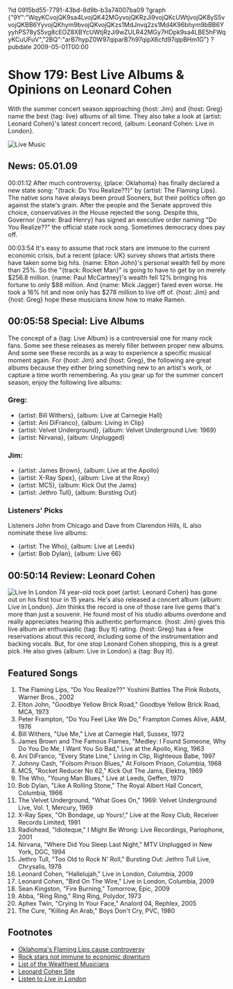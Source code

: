 ?id 0915bd55-7791-43bd-8d9b-b3a74007ba09
?graph {"9Y":"WqyKCvojQK9sa4LvojQK42MGyvojQKRzJi9vojQKcUWtjvojQK8yS5vvojQKBB6YyvojQKhym9bvojQKvojQKzs1MdJnvq2zs1Md4K96bhym9bBB6YyyhPS78yS5vg8cEOZ8XBYcUWtjRzJi9wZULR42MGy7HDpk9sa4LBE5hFWqyKCuUFuV","2BQ":"arB7hypZ0W97qiparB7h97qipX6cfd97qipBHm1G"}
?pubdate 2009-05-01T00:00

# Show 179: Best Live Albums & Opinions on Leonard Cohen
With the summer concert season approaching {host: Jim} and {host: Greg} name the best {tag: live} albums of all time. They also take a look at {artist: Leonard Cohen}'s latest concert record, {album: Leonard Cohen: Live in London}.

![Live Music](https://static.soundopinions.org/images/2009/live-music.jpg)

## News: 05.01.09
00:01:12 After much controversy, {place: Oklahoma} has finally declared a new state song: "{track: Do You Realize??}" by {artist: The Flaming Lips}. The native sons have always been proud Sooners, but their politics often go against the state's grain. After the people and the Senate approved this choice, conservatives in the House rejected the song. Despite this, Governor {name: Brad Henry} has signed an executive order naming "Do You Realize??" the official state rock song. Sometimes democracy does pay off.

00:03:54 It's easy to assume that rock stars are immune to the current economic crisis, but a recent {place: UK} survey shows that artists there have taken some big hits. {name: Elton John}'s personal wealth fell by more than 25%. So the "{track: Rocket Man}" is going to have to get by on merely $256.8 million. {name: Paul McCartney}'s wealth fell 12% bringing his fortune to only $88 million. And {name: Mick Jagger} fared even worse. He took a 16% hit and now only has $278 million to live off of. {host: Jim} and {host: Greg} hope these musicians know how to make Ramen.

## 00:05:58 Special: Live Albums
The concept of a {tag: Live Album} is a controversial one for many rock fans. Some see these releases as merely filler between proper new albums. And some see these records as a way to experience a specific musical moment again. For {host: Jim} and {host: Greg}, the following are great albums because they either bring something new to an artist's work, or capture a time worth remembering. As you gear up for the summer concert season, enjoy the following live albums:

### Greg: 
- {artist: Bill Withers}, {album: Live at Carnegie Hall}
- {artist: Ani DiFranco}, {album: Living in Clip}
- {artist: Velvet Underground}, {album: Velvet Underground Live: 1969}
- {artist: Nirvana}, {album: Unplugged}

### Jim:
- {artist: James Brown}, {album: Live at the Apollo}
- {artist: X-Ray Spex}, {album: Live at the Roxy}
- {artist: MC5}, {album: Kick Out the Jams}
- {artist: Jethro Tull}, {album: Bursting Out}

### Listeners' Picks
Listeners John from Chicago and Dave from Clarendon Hills, IL also nominate these live albums:

- {artist: The Who}, {album: Live at Leeds}
- {artist: Bob Dylan}, {album: Live 66}

## 00:50:14 Review: Leonard Cohen
![Live In London](https://static.soundopinions.org/assets/179/2BQ0.jpg)
74 year-old rock poet {artist: Leonard Cohen} has gone out on his first tour in 15 years. He's also released a concert album {album: Live in London}. Jim thinks the record is one of those rare live gems that's more than just a souvenir. He found most of his studio albums overdone and really appreciates hearing this authentic performance. {host: Jim} gives this live album an enthusiastic {tag: Buy It} rating. {host: Greg} has a few reservations about this record, including some of the instrumentation and backing vocals. But, for one stop Leonard Cohen shopping, this is a great pick. He also gives {album: Live in London} a {tag: Buy It}.

## Featured Songs
1. The Flaming Lips, "Do You Realize??" Yoshimi Battles The Pink Robots, Warner Bros., 2002
2. Elton John, "Goodbye Yellow Brick Road," Goodbye Yellow Brick Road, MCA, 1973
3. Peter Frampton, "Do You Feel Like We Do," Frampton Comes Alive, A&M, 1976
4. Bill Withers, "Use Me," Live at Carnegie Hall, Sussex, 1972
5. James Brown and The Famous Flames, "Medley: I Found Someone, Why Do You Do Me, I Want You So Bad," Live at the Apollo, King, 1963
6. Ani DiFranco, "Every State Line," Living in Clip, Righteous Babe, 1997
7. Johnny Cash, "Folsom Prison Blues," At Folsom Prison, Columbia, 1968
8. MC5, "Rocket Reducer No 62," Kick Out The Jams, Elektra, 1969
9. The Who, "Young Man Blues," Live at Leeds, Geffen, 1970
10. Bob Dylan, "Like A Rolling Stone," The Royal Albert Hall Concert, Columbia, 1966
11. The Velvet Underground, "What Goes On," 1969: Velvet Underground Live, Vol. 1, Mercury, 1969
12. X-Ray Spex, "Oh Bondage, up Yours!," Live at the Roxy Club, Receiver Records Limited, 1991
13. Radiohead, "Idioteque," I Might Be Wrong: Live Recordings, Parlophone, 2001
14. Nirvana, "Where Did You Sleep Last Night," MTV Unplugged in New York, DGC, 1994
15. Jethro Tull, "Too Old to Rock N' Roll," Bursting Out: Jethro Tull Live, Chrysalis, 1978
16. Leonard Cohen, "Hallelujah," Live in London, Columbia, 2009
17. Leonard Cohen, "Bird On The Wire," Live in London, Columbia, 2009
18. Sean Kingston, "Fire Burning," Tomorrow, Epic, 2009
19. Abba, "Ring Ring," Ring Ring, Polydor, 1973
20. Aphex Twin, "Crying In Your Face," Analord 04, Rephlex, 2005
21. The Cure, "Killing An Arab," Boys Don't Cry, PVC, 1980

## Footnotes 
- [Oklahoma's Flaming Lips cause controversy](http://blogs.courant.com/eric_danton_sound_check/2009/04/flaming-lips-stir-up-controver.html)
- [Rock stars not immune to economic downturn](http://www.businessinsider.com/paul-mccartney-elton-john-mick-jagger-lost-millions-thanks-to-economic-downturn-2009-4)
- [List of the Wealthiest Musicians](http://www.therichest.com/top-lists/top-100-richest-musicians/)
- [Leonard Cohen Site](http://www.leonardcohen.com/us/splash)
- [Listen to *Live in London*](http://www.last.fm/music/Leonard+Cohen/Live+In+London)
